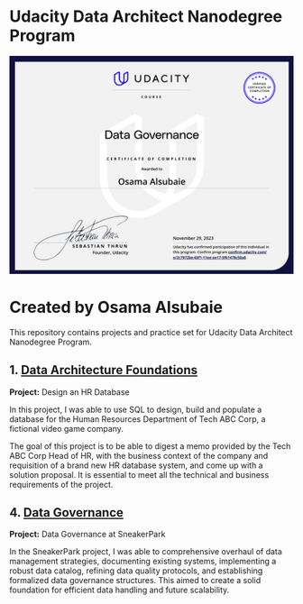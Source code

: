 # Udacity Data Architect Nanodegree Program

<img src="img/Data Governance.png" alt="Nanodegree Image" width="1000" >

# Created by Osama Alsubaie

This repository contains projects and practice set for Udacity Data Architect Nanodegree Program.

## 1. <a href="https://github.com/alsubaie-os/Udacity-Data-Architect-Nanodegree-Repo/tree/0331a41c8c1a44d44ab2303d358bcf5ce38c9280/Project_1%20Designing%20an%20HR%20Database">Data Architecture Foundations</a>

**Project:** Design an HR Database

In this project, I was able to use SQL to design, build and populate a database for the Human Resources Department of Tech ABC Corp, a fictional video game company.

The goal of this project is to be able to digest a memo provided by the Tech ABC Corp Head of HR, with the business context of the company and requisition of a brand new HR database system, and come up with a solution proposal. It is essential to meet all the technical and business requirements of the project.


## 4. <a href="https://github.com/alsubaie-os/Udacity-Data-Architect-Nanodegree-Repo/tree/27f93ae9ce52b064baf65c771c02262b9999c0a9/Project_4%20Data%20Governance%20at%20SneakerPark%20">Data Governance</a>

**Project:** Data Governance at SneakerPark

In the SneakerPark project, I was able to comprehensive overhaul of data management strategies, documenting existing systems, implementing a robust data catalog, refining data quality protocols, and establishing formalized data governance structures. This aimed to create a solid foundation for efficient data handling and future scalability.